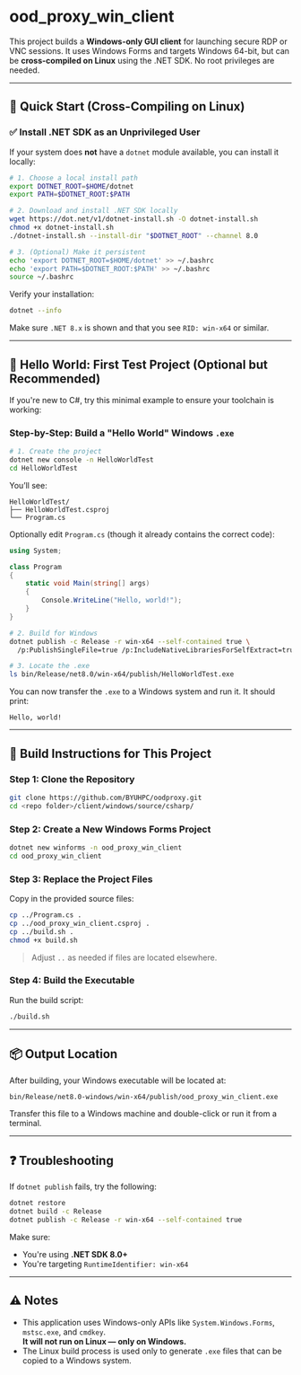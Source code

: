 # ood_proxy_win_client

This project builds a **Windows-only GUI client** for launching secure RDP or VNC sessions. It uses Windows Forms and targets Windows 64-bit, but can be **cross-compiled on Linux** using the .NET SDK. No root privileges are needed.

---

## 🚀 Quick Start (Cross-Compiling on Linux)

### ✅ Install .NET SDK as an Unprivileged User

If your system does **not** have a `dotnet` module available, you can install it locally:

```bash
# 1. Choose a local install path
export DOTNET_ROOT=$HOME/dotnet
export PATH=$DOTNET_ROOT:$PATH

# 2. Download and install .NET SDK locally
wget https://dot.net/v1/dotnet-install.sh -O dotnet-install.sh
chmod +x dotnet-install.sh
./dotnet-install.sh --install-dir "$DOTNET_ROOT" --channel 8.0

# 3. (Optional) Make it persistent
echo 'export DOTNET_ROOT=$HOME/dotnet' >> ~/.bashrc
echo 'export PATH=$DOTNET_ROOT:$PATH' >> ~/.bashrc
source ~/.bashrc
```

Verify your installation:

```bash
dotnet --info
```

Make sure `.NET 8.x` is shown and that you see `RID: win-x64` or similar.

---

## 🧪 Hello World: First Test Project (Optional but Recommended)

If you're new to C#, try this minimal example to ensure your toolchain is working:

### Step-by-Step: Build a "Hello World" Windows `.exe`

```bash
# 1. Create the project
dotnet new console -n HelloWorldTest
cd HelloWorldTest
```

You’ll see:

```
HelloWorldTest/
├── HelloWorldTest.csproj
└── Program.cs
```

Optionally edit `Program.cs` (though it already contains the correct code):

```csharp
using System;

class Program
{
    static void Main(string[] args)
    {
        Console.WriteLine("Hello, world!");
    }
}
```

```bash
# 2. Build for Windows
dotnet publish -c Release -r win-x64 --self-contained true \
  /p:PublishSingleFile=true /p:IncludeNativeLibrariesForSelfExtract=true
```

```bash
# 3. Locate the .exe
ls bin/Release/net8.0/win-x64/publish/HelloWorldTest.exe
```

You can now transfer the `.exe` to a Windows system and run it. It should print:

```
Hello, world!
```

---

## 🧰 Build Instructions for This Project

### Step 1: Clone the Repository

```bash
git clone https://github.com/BYUHPC/oodproxy.git
cd <repo folder>/client/windows/source/csharp/ 
```

### Step 2: Create a New Windows Forms Project

```bash
dotnet new winforms -n ood_proxy_win_client
cd ood_proxy_win_client
```

### Step 3: Replace the Project Files

Copy in the provided source files:

```bash
cp ../Program.cs .
cp ../ood_proxy_win_client.csproj .
cp ../build.sh .
chmod +x build.sh
```

> Adjust `..` as needed if files are located elsewhere.

### Step 4: Build the Executable

Run the build script:

```bash
./build.sh
```

---

## 📦 Output Location

After building, your Windows executable will be located at:

```
bin/Release/net8.0-windows/win-x64/publish/ood_proxy_win_client.exe
```

Transfer this file to a Windows machine and double-click or run it from a terminal.

---

## ❓ Troubleshooting

If `dotnet publish` fails, try the following:

```bash
dotnet restore
dotnet build -c Release
dotnet publish -c Release -r win-x64 --self-contained true
```

Make sure:

- You're using **.NET SDK 8.0+**
- You're targeting `RuntimeIdentifier: win-x64`

---

## ⚠️ Notes

- This application uses Windows-only APIs like `System.Windows.Forms`, `mstsc.exe`, and `cmdkey`.  
  **It will not run on Linux — only on Windows.**
- The Linux build process is used only to generate `.exe` files that can be copied to a Windows system.

